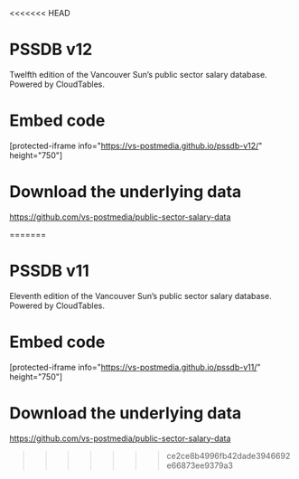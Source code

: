 <<<<<<< HEAD
# PSSDB v12
Twelfth edition of the Vancouver Sun’s public sector salary database. Powered by CloudTables.

# Embed code
[protected-iframe info="https://vs-postmedia.github.io/pssdb-v12/" height="750"]

# Download the underlying data
https://github.com/vs-postmedia/public-sector-salary-data

=======
# PSSDB v11
Eleventh edition of the Vancouver Sun’s public sector salary database. Powered by CloudTables.

# Embed code
[protected-iframe info="https://vs-postmedia.github.io/pssdb-v11/" height="750"]

# Download the underlying data
https://github.com/vs-postmedia/public-sector-salary-data
>>>>>>> ce2ce8b4996fb42dade3946692e66873ee9379a3
